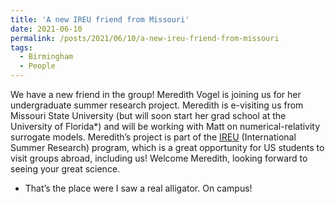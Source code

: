 ```yaml
---
title: 'A new IREU friend from Missouri'
date: 2021-06-10
permalink: /posts/2021/06/10/a-new-ireu-friend-from-missouri
tags:
  - Birmingham
  - People
---
```


We have a new friend in the group! Meredith Vogel is joining us for her undergraduate summer research project. Meredith is e-visiting us from Missouri State University (but will soon start her grad school at the University of Florida*) and will be working with Matt on numerical-relativity surrogate models. Meredith’s project is part of the [IREU](<http://www.phys.ufl.edu/ireu/>) (International Summer Research) program, which is a great opportunity for US students to visit groups abroad, including us! Welcome Meredith, looking forward to seeing your great science.

* That’s the place were I saw a real alligator. On campus!

